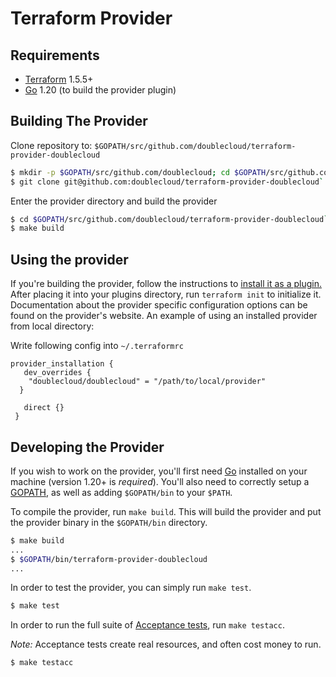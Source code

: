 Terraform Provider
==================


Requirements
------------

- [Terraform](https://www.terraform.io/downloads.html) 1.5.5+
- [Go](https://golang.org/doc/install) 1.20 (to build the provider plugin)

Building The Provider
---------------------

Clone repository to: `$GOPATH/src/github.com/doublecloud/terraform-provider-doublecloud`

```sh
$ mkdir -p $GOPATH/src/github.com/doublecloud; cd $GOPATH/src/github.com/doublecloud
$ git clone git@github.com:doublecloud/terraform-provider-doublecloud`
```

Enter the provider directory and build the provider

```sh
$ cd $GOPATH/src/github.com/doublecloud/terraform-provider-doublecloud`
$ make build
```

Using the provider
----------------------
If you're building the provider, follow the instructions to [install it as a plugin.](https://www.terraform.io/docs/plugins/basics.html#installing-plugins) After placing it into your plugins directory,  run `terraform init` to initialize it. Documentation about the provider specific configuration options can be found on the provider's website.
An example of using an installed provider from local directory: 

Write following config into  `~/.terraformrc`
```
provider_installation {
   dev_overrides {
    "doublecloud/doublecloud" = "/path/to/local/provider"
  }

   direct {}
 }
```

Developing the Provider
---------------------------

If you wish to work on the provider, you'll first need [Go](http://www.golang.org) installed on your machine (version 1.20+ is *required*). You'll also need to correctly setup a [GOPATH](http://golang.org/doc/code.html#GOPATH), as well as adding `$GOPATH/bin` to your `$PATH`.

To compile the provider, run `make build`. This will build the provider and put the provider binary in the `$GOPATH/bin` directory.

```sh
$ make build
...
$ $GOPATH/bin/terraform-provider-doublecloud
...
```

In order to test the provider, you can simply run `make test`.

```sh
$ make test
```

In order to run the full suite of [Acceptance tests](https://www.terraform.io/docs/extend/testing/acceptance-tests/index.html), run `make testacc`.

*Note:* Acceptance tests create real resources, and often cost money to run.

```sh
$ make testacc
```
